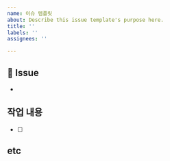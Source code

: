 ```yaml
---
name: 이슈 템플릿
about: Describe this issue template's purpose here.
title: ''
labels: ''
assignees: ''

---
```


## 🌿 Issue
- 

## 작업 내용
- [ ] 

## etc
